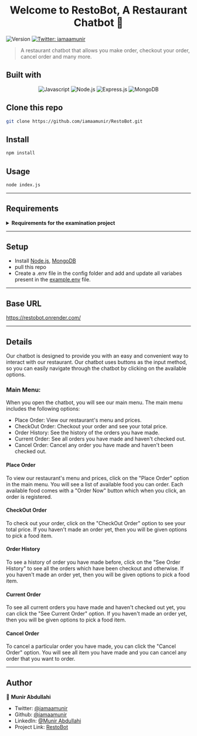 <h1 align="center">Welcome to RestoBot, A Restaurant Chatbot 👋</h1>
<p>
  <img alt="Version" src="https://img.shields.io/badge/version-1.0.0-blue.svg?cacheSeconds=2592000" />
  <a href="https://twitter.com/iamaamunir" target="_blank">
    <img alt="Twitter: iamaamunir" src="https://img.shields.io/twitter/follow/iamaamunir.svg?style=social" />
  </a>
</p>

> A restaurant chatbot that allows you make order, checkout your order, cancel order and many more.

## Built with

<div align="center">

![Javascript][javascript]
![Node.js][node]
![Express.js][express]
![MongoDB][mongodb]

</div>

## Clone this repo

```sh
git clone https://github.com/iamaamunir/RestoBot.git
```

## Install

```sh
npm install
```

## Usage

```sh
node index.js
```

---

<!-- AltSchool Requirements -->

## Requirements

<details>

<summary> <strong>Requirements for the examination project</strong> </summary>

- [x] Users should be able to make an order

- [x] Users should be able to checkout order

- [x] The user should be able to see current order

- [x] The user should be able to see order history

- [x] The user should be able to cancel order

</details>

---

## Setup

- Install [Node.js](https://nodejs.org/en/download/), [MongoDB](https://www.mongodb.com/docs/manual/installation/)
- pull this repo
- Create a .env file in the config folder and add and update all variabes present in the [example.env](./config/example.env) file.

---

## Base URL

https://restobot.onrender.com/

---

## Details

Our chatbot is designed to provide you with an easy and convenient way to interact with our restaurant. Our chatbot uses buttons as the input method, so you can easily navigate through the chatbot by clicking on the available options.

### Main Menu:

When you open the chatbot, you will see our main menu. The main menu includes the following options:

- Place Order: View our restaurant's menu and prices.
- CheckOut Order: Checkout your order and see your total price.
- Order History: See the history of the orders you have made.
- Current Order: See all orders you have made and haven't checked out.
- Cancel Order: Cancel any order you have made and haven't been checked out.

#### Place Order
To view our restaurant's menu and prices, click on the "Place Order" option in the main menu. You will see a list of available food you can order. Each available food comes with a "Order Now" button which when you click, an order is registered.

#### CheckOut Order
To check out your order, click on the "CheckOut Order" option to see your total price. If you haven't made an order yet, then you will be given options to pick a food item.

#### Order History
To see a history of order you have made before, click on the "See Order History" to see all the orders which have been checkout and otherwise. If you haven't made an order yet, then you will be given options to pick a food item.

#### Current Order
To see all current orders you have made and haven't checked out yet, you can click the "See Current Order" option. If you haven't made an order yet, then you will be given options to pick a food item.

#### Cancel Order
To cancel a particular order you have made, you can click the "Cancel Order" option. You will see all item you have made and you can cancel any order that you want to order.

---

## Author

👤 **Munir Abdullahi**

- Twitter: [@iamaamunir](https://twitter.com/iamaamunir)
- Github: [@iamaamunir](https://github.com/iamaamunir)
- LinkedIn: [@Munir Abdullahi](https://www.linkedin.com/in/aamunir100)
- Project Link: [RestoBot](https://github.com/iamaamunir/RestoBot)

<!-- Markdown Links & Images -->


[javascript]: https://img.shields.io/badge/javascript-%23323330.svg?style=for-the-badge&logo=javascript&logoColor=%23F7DF1C
[node]: https://img.shields.io/badge/node.js-6DA55F?style=for-the-badge&logo=node.js&logoColor=white
[express]: https://img.shields.io/badge/express.js-%23404d59.svg?style=for-the-badge&logo=express&logoColor=%2361DAFB
[mongodb]: https://img.shields.io/badge/MongoDB-%234ea94b.svg?style=for-the-badge&logo=mongodb&logoColor=white
